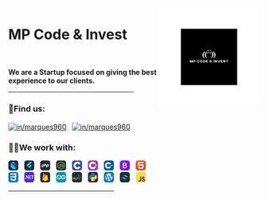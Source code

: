 <img src="https://github.com/MP-Code-Invest/.github/blob/main/logo.png" align="right" width="40%">


<h1> MP Code & Invest </h2>

<br>

<b>We are a Startup focused on giving the best experience to our clients.</b>

<hr width="50%">

<h3>🔎Find us: </h3>
<p>
<a href="https://github.com/Marques960" target="blank"><img align="center" src="https://www.svgrepo.com/show/450156/github.svg" alt="in/marques960" height=4% width=4% /></a>&nbsp;&nbsp;
<a href="https://github.com/PedroLucaas" target="blank"><img align="center" src="https://www.svgrepo.com/show/450156/github.svg" alt="in/marques960" height=4% width=4% /></a>&nbsp;&nbsp;

<h3>👨‍💻We work with: </h3>
<p>
<img src="https://github.com/tandpfun/skill-icons/blob/main/icons/Dart-Dark.svg"  width=4% height=4%>&nbsp;&nbsp;
<img src="https://github.com/tandpfun/skill-icons/blob/main/icons/Flutter-Dark.svg"  width=4% height=4%>&nbsp;&nbsp;
<img src="https://github.com/tandpfun/skill-icons/blob/main/icons/PHP-Dark.svg"  width=4% height=4%>&nbsp;&nbsp;
<img src="https://github.com/tandpfun/skill-icons/blob/main/icons/NodeJS-Dark.svg"  width=4% height=4%>&nbsp;&nbsp;
<img src="https://github.com/tandpfun/skill-icons/blob/main/icons/C.svg"  width=4% height=4%>&nbsp;&nbsp;
<img src="https://github.com/tandpfun/skill-icons/blob/main/icons/CS.svg"  width=4% height=4%>&nbsp;&nbsp;
<img src="https://github.com/tandpfun/skill-icons/blob/main/icons/CPP.svg"  width=4% height=4%>&nbsp;&nbsp;
<img src="https://github.com/tandpfun/skill-icons/blob/main/icons/Bootstrap.svg"  width=4% height=4%>&nbsp;&nbsp;
<img src="https://github.com/tandpfun/skill-icons/blob/main/icons/HTML.svg"  width=4% height=4%>&nbsp;&nbsp;<br>
<img src="https://github.com/tandpfun/skill-icons/blob/main/icons/CSS.svg"  width=4% height=4%>&nbsp;&nbsp;
<img src="https://github.com/tandpfun/skill-icons/blob/main/icons/DotNet.svg"  width=4% height=4%>&nbsp;&nbsp;
<img src="https://github.com/tandpfun/skill-icons/blob/main/icons/Firebase-Dark.svg"  width=4% height=4%>&nbsp;&nbsp;
<img src="https://github.com/tandpfun/skill-icons/blob/main/icons/Arduino.svg"  width=4% height=4%>&nbsp;&nbsp;
<img src="https://github.com/tandpfun/skill-icons/blob/main/icons/MySQL-Dark.svg"  width=4% height=4%>&nbsp;&nbsp;
<img src="https://github.com/tandpfun/skill-icons/blob/main/icons/Python-Dark.svg"  width=4% height=4%>&nbsp;&nbsp;
<img src="https://github.com/tandpfun/skill-icons/blob/main/icons/Wordpress.svg"  width=4% height=4%>&nbsp;&nbsp;
<img src="https://github.com/tandpfun/skill-icons/blob/main/icons/TailwindCSS-Dark.svg"  width=4% height=4%>&nbsp;&nbsp;
<img src="https://github.com/tandpfun/skill-icons/blob/main/icons/JavaScript.svg"  width=4% height=4%>&nbsp;&nbsp;  
<hr width="42%">
</p>
